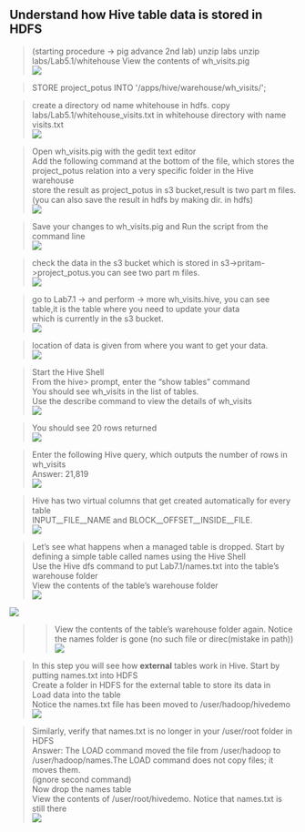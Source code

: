## **Understand how Hive table data is stored in HDFS**
>(starting procedure -> pig advance 2nd lab)
>unzip labs
>unzip labs/Lab5.1/whitehouse
>View the contents of wh_visits.pig <br/>
![](https://github.com/pritammajgaonkar/assignments026/blob/Big-data/big%20data/images/hive-basic-1/1.PNG)

>STORE project_potus INTO '/apps/hive/warehouse/wh_visits/';

>create a directory od name whitehouse in hdfs.
>copy  labs/Lab5.1/whitehouse_visits.txt in whitehouse directory with name visits.txt <br/>
![](https://github.com/pritammajgaonkar/assignments026/blob/Big-data/big%20data/images/hive-basic-1/2.1.PNG)

>Open wh_visits.pig with the gedit text editor <br/>
>Add the following command at the bottom of the file, which stores the project_potus relation into a very specific folder in the Hive warehouse <br/>
> store the result as project_potus in s3 bucket,result is two part m files. (you can also save the result in hdfs by making dir. in hdfs) <br/>
![](https://github.com/pritammajgaonkar/assignments026/blob/Big-data/big%20data/images/hive-basic-1/2.2.PNG)

>Save your changes to wh_visits.pig and Run the script from the command line <br/>
![](https://github.com/pritammajgaonkar/assignments026/blob/Big-data/big%20data/images/hive-basic-1/3.PNG)

>check the data in the s3 bucket which is stored in s3->pritam->project_potus.you can see two part m files. <br/>
![](https://github.com/pritammajgaonkar/assignments026/blob/Big-data/big%20data/images/hive-basic-1/4.PNG)

> go to Lab7.1 -> and perform -> more wh_visits.hive, you can see table,it is the table where you need to update your data <br/>
which is currently in the s3 bucket. <br/>
![](https://github.com/pritammajgaonkar/assignments026/blob/Big-data/big%20data/images/hive-basic-1/5.1.PNG)

> location of data is given from where you want to get your data. <br/>
![](https://github.com/pritammajgaonkar/assignments026/blob/Big-data/big%20data/images/hive-basic-1/5.2.PNG)

>Start the Hive Shell <br/>
>From the hive> prompt, enter the “show tables” command <br/>
>You should see wh_visits in the list of tables. <br/>
>Use the describe command to view the details of wh_visits <br/>
![](https://github.com/pritammajgaonkar/assignments026/blob/Big-data/big%20data/images/hive-basic-1/6.PNG)

>You should see 20 rows returned <br/>
![](https://github.com/pritammajgaonkar/assignments026/blob/Big-data/big%20data/images/hive-basic-1/7.PNG)

>Enter the following Hive query, which outputs the number of rows in wh_visits <br/>
>Answer: 21,819 <br/>
![](https://github.com/pritammajgaonkar/assignments026/blob/Big-data/big%20data/images/hive-basic-1/8.PNG)

>Hive has two virtual columns that get created automatically for every table <br/>
INPUT__FILE__NAME and BLOCK__OFFSET__INSIDE__FILE. <br/>
![](https://github.com/pritammajgaonkar/assignments026/blob/Big-data/big%20data/images/hive-basic-1/9.PNG)

>Let’s see what happens when a managed table is dropped. Start by defining a simple table called names using the Hive Shell <br/>
>Use the Hive dfs command to put Lab7.1/names.txt into the table’s warehouse folder <br/>
>View the contents of the table’s warehouse folder <br/>
![](https://github.com/pritammajgaonkar/assignments026/blob/Big-data/big%20data/images/hive-basic-1/10.PNG)

![](https://github.com/pritammajgaonkar/assignments026/blob/Big-data/big%20data/images/hive-basic-1/11.PNG)

>>View the contents of the table’s warehouse folder again. Notice the names folder is gone (no such file or direc(mistake in path)) <br/>
![](https://github.com/pritammajgaonkar/assignments026/blob/Big-data/big%20data/images/hive-basic-1/12.PNG)

>In this step you will see how **external** tables work in Hive. Start by putting names.txt into HDFS <br/>
>Create a folder in HDFS for the external table to store its data in <br/>
>Load data into the table <br/>
>Notice the names.txt file has been moved to /user/hadoop/hivedemo <br/>
![](https://github.com/pritammajgaonkar/assignments026/blob/Big-data/big%20data/images/hive-basic-1/13.PNG)

>Similarly, verify that names.txt is no longer in your /user/root folder in HDFS <br/>
>Answer: The LOAD command moved the file from /user/hadoop to /user/hadoop/names.The LOAD command does not copy files; it moves them. <br/>
>(ignore second command) <br/>
>Now drop the names table <br/>
>View the contents of /user/root/hivedemo. Notice that names.txt is still there <br/>
![](https://github.com/pritammajgaonkar/assignments026/blob/Big-data/big%20data/images/hive-basic-1/14.PNG)

